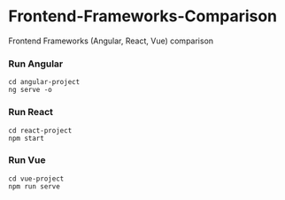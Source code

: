 # Frontend-Frameworks-Comparison
Frontend Frameworks (Angular, React, Vue) comparison

### Run Angular
```
cd angular-project
ng serve -o
```

### Run React
```
cd react-project
npm start
```

### Run Vue
```
cd vue-project
npm run serve
```
